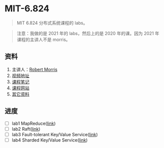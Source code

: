 # MIT-6.824

> MIT 6.824 分布式系统课程的 labs。

> 注意：我做的是 2021 年的 labs，然后上的是 2020 年的课。因为 2021 年课程的主讲人不是 morris。

## 资料

1. 主讲人：[Robert Morris](https://zh.wikipedia.org/wiki/%E7%BD%97%E4%BC%AF%E7%89%B9%C2%B7%E6%B3%B0%E6%BD%98%C2%B7%E8%8E%AB%E9%87%8C%E6%96%AF)
2. [视频地址](https://www.bilibili.com/video/BV1x7411M7Sf?p=1)
3. [课程笔记](https://mit-public-courses-cn-translatio.gitbook.io/mit6-824/)
4. [课程网站](http://nil.csail.mit.edu/6.824/2020/schedule.html)
5. [其它资料](https://github.com/chaozh/MIT-6.824/issues)

## 进度

- [ ] lab1 MapReduce([link](http://nil.csail.mit.edu/6.824/2021/labs/lab-mr.html))
- [ ] lab2 Raft([link](http://nil.csail.mit.edu/6.824/2021/labs/lab-raft.html))
- [ ] lab3 Fault-tolerant Key/Value Service([link](http://nil.csail.mit.edu/6.824/2021/labs/lab-kvraft.html))
- [ ] lab4 Sharded Key/Value Service([link](http://nil.csail.mit.edu/6.824/2021/labs/lab-shard.html))
